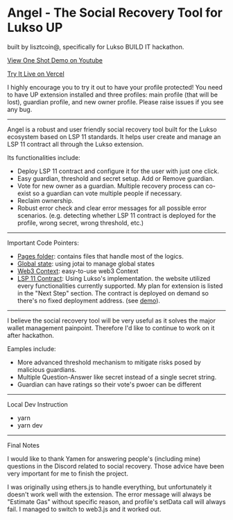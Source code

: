 # Angel - The Social Recovery Tool for Lukso UP

built by lisztcoin@, specifically for Lukso BUILD IT hackathon.

[View One Shot Demo on Youtube](https://www.youtube.com/watch?v=QO6JIqxG8SU)

[Try It Live on Vercel](https://luksorecovery.vercel.app/)

I highly encourage you to try it out to have your profile protected! You need to have UP extension installed and three profiles: main profile (that will be lost), guardian profile, and new owner profile. Please raise issues if you see any bug.

-----------

Angel is a robust and user friendly social recovery tool built for the Lukso ecosystem based on LSP 11 standards. It helps user create and manage an LSP 11 contract all through the Lukso extension.

Its functionalities include:

* Deploy LSP 11 contract and configure it for the user with just one click.
* Easy guardian, threshold and secret setup. Add or Remove guardian.
* Vote for new owner as a guardian. Multiple recovery process can co-exist so a guardian can vote multiple people if necessary.
* Reclaim ownership.
* Robust error check and clear error messages for all possible error scenarios. (e.g. detecting whether LSP 11 contract is deployed for the profile, wrong secret, wrong threshold, etc.)

------------

Important Code Pointers:

* [Pages folder](https://github.com/lisztcoin/luksorecovery/tree/main/src/pages): contains files that handle most of the logics. 
* [Global state](https://github.com/lisztcoin/luksorecovery/blob/main/src/store/store.ts): using jotai to manage global states
* [Web3 Context](https://github.com/lisztcoin/luksorecovery/blob/main/src/lib/hooks/use-connect.tsx): easy-to-use web3 Context
* [LSP 11 Contract](https://github.com/lukso-network/lsp-smart-contracts/tree/feat/SocialRecovery/contracts/LSP11BasicSocialRecovery): Using Lukso's implementation. the website utilized every functionalities currently supported. My plan for extension is listed in the "Next Step" section. The contract is deployed on demand so there's no fixed deployment address. (see [demo](https://www.youtube.com/watch?v=QO6JIqxG8SU)).

------------

I believe the social recovery tool will be very useful as it solves the major wallet management painpoint. Therefore I'd like to continue to work on it after hackathon.

Eamples include:

* More advanced threshold mechanism to mitigate risks posed by malicious guardians.
* Multiple Question-Answer like secret instead of a single secret string.
* Guardian can have ratings so their vote's pwoer can be different

------------

Local Dev Instruction

* yarn
* yarn dev

------------

Final Notes

I would like to thank Yamen for answering people's (including mine) questions in the Discord related to social recovery. Those advice have been very important for me to finish the project.

I was originally using ethers.js to handle everything, but unfortunately it doesn't work well with the extension. The error message will always be "Estimate Gas" without specific reason, and profile's setData call will always fail. I managed to switch to web3.js and it worked out.